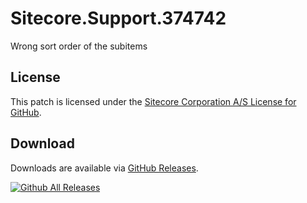 # Sitecore.Support.374742
Wrong sort order of the subitems

## License  
This patch is licensed under the [Sitecore Corporation A/S License for GitHub](https://github.com/sitecoresupport/Sitecore.Support.374742/blob/master/LICENSE).  

## Download  
Downloads are available via [GitHub Releases](https://github.com/sitecoresupport/Sitecore.Support.374742/releases).  

[![Github All Releases](https://img.shields.io/github/downloads/SitecoreSupport/Sitecore.Support.374742/total.svg)](https://github.com/SitecoreSupport/Sitecore.Support.374742/releases)
